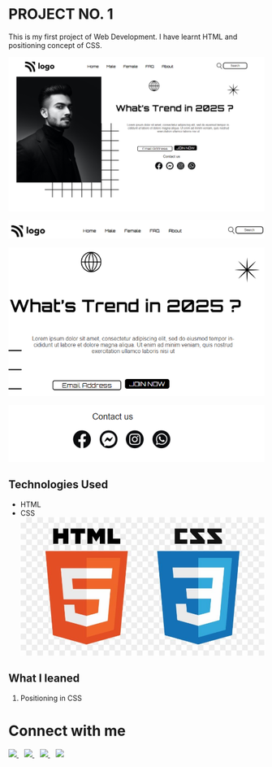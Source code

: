 # PROJECT NO. 1

This is my first project of Web Development. I have learnt HTML and positioning concept of CSS. 

![Project1]( fullsize1.png "proj1 image")

![Project1]( nav.PNG "proj1 image")

![Project1]( body.PNG "proj1 image")

![Project1]( soc.PNG "proj1 image")



## Technologies Used
- HTML
- CSS
![Mascot](html.jpg "mascot logo")


## What I leaned

1. Positioning in CSS



# Connect with me

   <a href="https://www.linkedin.com/in/mughninoman97/" >
    <img width="30px" src="https://www.vectorlogo.zone/logos/linkedin/linkedin-icon.svg" />
  </a>&ensp;
  <a href="https://twitter.com/mughninoman97">
    <img width="30px" src="https://www.vectorlogo.zone/logos/twitter/twitter-official.svg" />
  </a>&ensp;
  <a href="https://www.instagram.com/mughninoman97/">
    <img width="30px" src="https://www.vectorlogo.zone/logos/instagram/instagram-icon.svg" />
  </a>&ensp;
  <a href="https://abdulmughninoman.hashnode.dev/">
  <img width="30px" src="https://cdn.hashnode.com/res/hashnode/image/upload/v1611902473383/CDyAuTy75.png?auto=compress" />
  </a>

